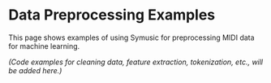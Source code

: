 # Data Preprocessing Examples

This page shows examples of using Symusic for preprocessing MIDI data for machine learning.

*(Code examples for cleaning data, feature extraction, tokenization, etc., will be added here.)* 